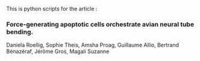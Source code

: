 This is python scripts for the article : 

### Force-generating apoptotic cells orchestrate avian neural tube bending.

Daniela Roellig, Sophie Theis, Amsha Proag, Guillaume Allio, Bertrand Bénazéraf, Jérôme Gros, Magali Suzanne



